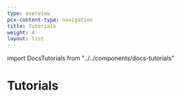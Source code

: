 ```yaml
---
type: overview
pcx-content-type: navigation
title: Tutorials
weight: 4
layout: list
---
```


import DocsTutorials from "../../components/docs-tutorials"

# Tutorials

<DocsTutorials/>
